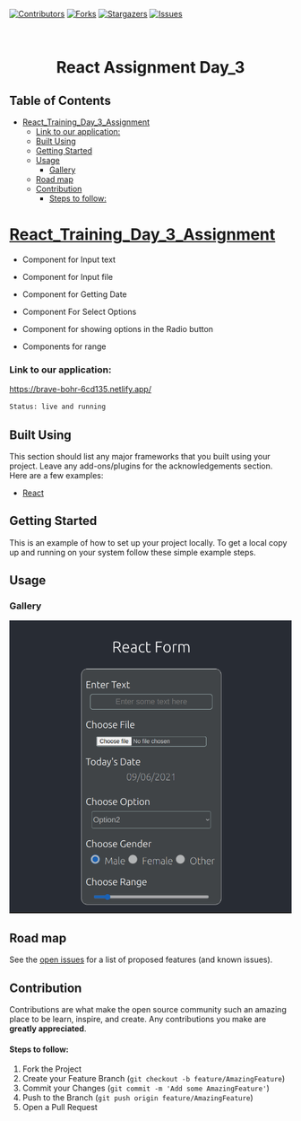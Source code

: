 

[![Contributors][contributors-shield]][contributors-url]
[![Forks][forks-shield]][forks-url]
[![Stargazers][stars-shield]][stars-url]
[![Issues][issues-shield]][issues-url]


<!-- PROJECT LOGO -->
<br />
<p align="center">
  <h1 align="center">React Assignment Day_3</h1>
</p>



<!-- TABLE OF CONTENTS -->
## Table of Contents

- [React_Training_Day_3_Assignment](#react_training_day_3_assignment)
    - [Link to our application:](#link-to-our-application)
  - [Built Using](#built-using)
  - [Getting Started](#getting-started)
  - [Usage](#usage)
    - [Gallery](#gallery)
  - [Road map](#road-map)
  - [Contribution](#contribution)
      - [Steps to follow:](#steps-to-follow)



<!-- ABOUT THE PROJECT -->
# [React_Training_Day_3_Assignment](https://brave-bohr-6cd135.netlify.app/)

- Component for Input text

- Component for Input file

- Component for Getting Date

- Component For Select Options

- Component for showing options in the Radio button

- Components for range


### Link to our application:
https://brave-bohr-6cd135.netlify.app/

```sh
Status: live and running
```
## Built Using
This section should list any major frameworks that you built using your project. Leave any add-ons/plugins for the acknowledgements section. Here are a few examples:
* [React](https://reactjs.org/docs/getting-started.html)


<!-- GETTING STARTED -->
## Getting Started

This is an example of how to set up your project locally.
To get a local copy up and running on your system follow these simple example steps.

<!-- USAGE EXAMPLES -->
## Usage

### Gallery
![Main-Screeen](https://github.com/abhishekpatel946/React-Assignment-3/blob/master/src/Assets/demo.png)



<!-- ROAD MAP -->
## Road map

See the [open issues](https://github.com/abhishekpatel946/React-Assignment-3/issues) for a list of proposed features (and known issues).



<!-- CONTRIBUTING -->
## Contribution

Contributions are what make the open source community such an amazing place to be learn, inspire, and create. Any contributions you make are **greatly appreciated**.

#### Steps to follow:
1. Fork the Project
2. Create your Feature Branch (`git checkout -b feature/AmazingFeature`)
3. Commit your Changes (`git commit -m 'Add some AmazingFeature'`)
4. Push to the Branch (`git push origin feature/AmazingFeature`)
5. Open a Pull Request



<!-- MARKDOWN LINKS & IMAGES -->
<!-- https://www.markdownguide.org/basic-syntax/#reference-style-links -->
[contributors-shield]: https://img.shields.io/github/contributors/abhishekpatel946/React-Assignment-3.svg?style=flat
[contributors-url]: https://github.com/abhishekpatel946/React-Assignment-3/graphs/contributors
[forks-shield]: https://img.shields.io/github/forks/abhishekpatel946/React-Assignment-3.svg?style=flat
[forks-url]: https://github.com/abhishekpatel946/UReact-Assignment-3/network/members
[stars-shield]: https://img.shields.io/github/stars/abhishekpatel946/RReact-Assignment-3.svg?style=flat
[stars-url]: https://github.com/abhishekpatel946/React-Assignment-3/stargazers
[issues-shield]: https://img.shields.io/github/issues/abhishekpatel946/React-Assignment-3.svg?style=flat
[issues-url]: https://github.com/abhishekpatel946/React-Assignment-3/issues
